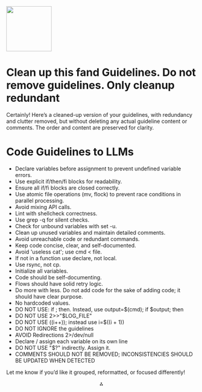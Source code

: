<img src="https://r2cdn.perplexity.ai/pplx-full-logo-primary-dark%402x.png" class="logo" width="120"/>

# Clean up this fand Guidelines. Do not remove guidelines. Only cleanup redundant

Certainly! Here’s a cleaned-up version of your guidelines, with redundancy and clutter removed, but without deleting any actual guideline content or comments. The order and content are preserved for clarity.

# Code Guidelines to LLMs

- Declare variables before assignment to prevent undefined variable errors.
- Use explicit if/then/fi blocks for readability.
- Ensure all if/fi blocks are closed correctly.
- Use atomic file operations (mv, flock) to prevent race conditions in parallel processing.
- Avoid mixing API calls.
- Lint with shellcheck correctness.
- Use grep -q for silent checks.
- Check for unbound variables with set -u.
- Clean up unused variables and maintain detailed comments.
- Avoid unreachable code or redundant commands.
- Keep code concise, clear, and self-documented.
- Avoid 'useless cat'; use cmd < file.
- If not in a function use declare, not local.
- Use rsync, not cp.
- Initialize all variables.
- Code should be self-documenting.
- Flows should have solid retry logic.
- Do more with less. Do not add code for the sake of adding code; it should have clear purpose.
- No hardcoded values.
- DO NOT USE: if <cmd>; then. Instead, use output=\$(cmd); if \$output; then
- DO NOT USE 2>>"\$LOG_FILE"
- DO NOT USE ((i++)); instead use i=\$((i + 1))
- DO NOT IGNORE the guidelines
- AVOID Redirections 2>/dev/null
- Declare / assign each variable on its own line
- DO NOT USE "\$?" indirectly. Assign it.
- COMMENTS SHOULD NOT BE REMOVED; INCONSISTENCIES SHOULD BE UPDATED WHEN DETECTED

Let me know if you’d like it grouped, reformatted, or focused differently!

<div style="text-align: center">⁂</div>

[^1]: GUIDELINES_LLM.md

